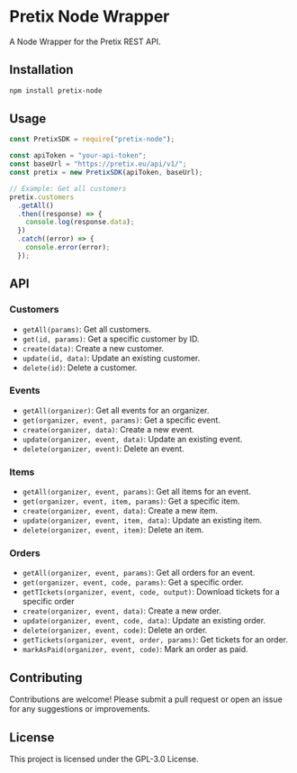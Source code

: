 # Pretix Node Wrapper

A Node Wrapper for the Pretix REST API.

## Installation

```sh
npm install pretix-node
```

## Usage

```javascript
const PretixSDK = require("pretix-node");

const apiToken = "your-api-token";
const baseUrl = "https://pretix.eu/api/v1/";
const pretix = new PretixSDK(apiToken, baseUrl);

// Example: Get all customers
pretix.customers
  .getAll()
  .then((response) => {
    console.log(response.data);
  })
  .catch((error) => {
    console.error(error);
  });
```

## API

### Customers

- `getAll(params)`: Get all customers.
- `get(id, params)`: Get a specific customer by ID.
- `create(data)`: Create a new customer.
- `update(id, data)`: Update an existing customer.
- `delete(id)`: Delete a customer.

### Events

- `getAll(organizer)`: Get all events for an organizer.
- `get(organizer, event, params)`: Get a specific event.
- `create(organizer, data)`: Create a new event.
- `update(organizer, event, data)`: Update an existing event.
- `delete(organizer, event)`: Delete an event.

### Items

- `getAll(organizer, event, params)`: Get all items for an event.
- `get(organizer, event, item, params)`: Get a specific item.
- `create(organizer, event, data)`: Create a new item.
- `update(organizer, event, item, data)`: Update an existing item.
- `delete(organizer, event, item)`: Delete an item.

### Orders

- `getAll(organizer, event, params)`: Get all orders for an event.
- `get(organizer, event, code, params)`: Get a specific order.
- `getTIckets(organizer, event, code, output)`: Download tickets for a specific order
- `create(organizer, event, data)`: Create a new order.
- `update(organizer, event, code, data)`: Update an existing order.
- `delete(organizer, event, code)`: Delete an order.
- `getTickets(organizer, event, order, params)`: Get tickets for an order.
- `markAsPaid(organizer, event, code)`: Mark an order as paid.

## Contributing

Contributions are welcome! Please submit a pull request or open an issue for any suggestions or improvements.

## License

This project is licensed under the GPL-3.0 License.
